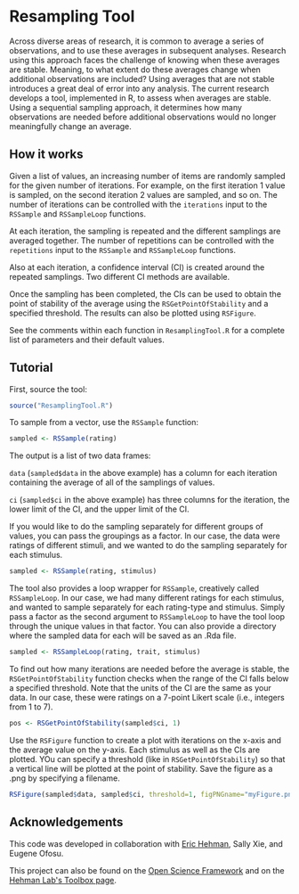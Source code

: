 # Resampling Tool

Across diverse areas of research, it is common to average a series of observations, and to use these averages in subsequent analyses. Research using this approach faces the challenge of knowing when these averages are stable. Meaning, to what extent do these averages change when additional observations are included? Using averages that are not stable introduces a great deal of error into any analysis. The current research develops a tool, implemented in R, to assess when averages are stable. Using a sequential sampling approach, it determines how many observations are needed before additional observations would no longer meaningfully change an average.

## How it works

Given a list of values, an increasing number of items are randomly sampled for the given number of iterations. For example, on the first iteration 1 value is sampled, on the second iteration 2 values are sampled, and so on. The number of iterations can be controlled with the `iterations` input to the `RSSample` and `RSSampleLoop` functions.

At each iteration, the sampling is repeated and the different samplings are averaged together. The number of repetitions can be controlled with the `repetitions` input to the `RSSample` and `RSSampleLoop` functions.

Also at each iteration, a confidence interval (CI) is created around the repeated samplings. Two different CI methods are available.

Once the sampling has been completed, the CIs can be used to obtain the point of stability of the average using the `RSGetPointOfStability` and a specified threshold. The results can also be plotted using `RSFigure`.

See the comments within each function in `ResamplingTool.R` for a complete list of parameters and their default values.

## Tutorial

First, source the tool:

```R
source("ResamplingTool.R")
```

To sample from a vector, use the `RSSample` function:

```R
sampled <- RSSample(rating)
```

The output is a list of two data frames: 

`data` (`sampled$data` in the above example) has a column for each iteration containing the average of all of the samplings of values.

`ci` (`sampled$ci` in the above example) has three columns for the iteration, the lower limit of the CI, and the upper limit of the CI.

If you would like to do the sampling separately for different groups of values, you can pass the groupings as a factor. In our case, the data were ratings of different stimuli, and we wanted to do the sampling separately for each stimulus.

```R
sampled <- RSSample(rating, stimulus)
```

The tool also provides a loop wrapper for `RSSample`, creatively called `RSSampleLoop`. In our case, we had many different ratings for each stimulus, and wanted to sample separately for each rating-type and stimulus. Simply pass a factor as the second argument to `RSSampleLoop` to have the tool loop through the unique values in that factor. You can also provide a directory where the sampled data for each will be saved as an .Rda file.

```R
sampled <- RSSampleLoop(rating, trait, stimulus)
```

To find out how many iterations are needed before the average is stable, the `RSGetPointOfStability` function checks when the range of the CI falls below a specified threshold. Note that the units of the CI are the same as your data. In our case, these were ratings on a 7-point Likert scale (i.e., integers from 1 to 7).

```R
pos <- RSGetPointOfStability(sampled$ci, 1)
```

Use the `RSFigure` function to create a plot with iterations on the x-axis and the average value on the y-axis. Each stimulus as well as the CIs are plotted. YOu can specify a threshold (like in `RSGetPointOfStability`) so that a vertical line will be plotted at the point of stability. Save the figure as a .png by specifying a filename.

```R
RSFigure(sampled$data, sampled$ci, threshold=1, figPNGname="myFigure.png")
```

## Acknowledgements

This code was developed in collaboration with [Eric Hehman](http://erichehman.com), Sally Xie, and Eugene Ofosu.

This project can also be found on the [Open Science Framework](https://osf.io/82dsj/) and on the [Hehman Lab's Toolbox page](http://hehmanlab.org/toolbox).

